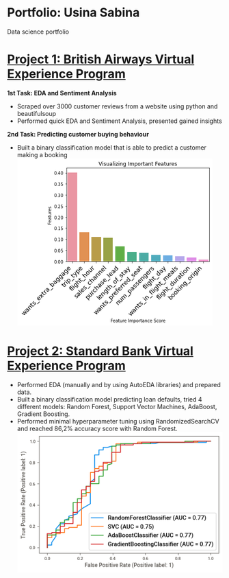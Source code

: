 # Portfolio: Usina Sabina
Data science portfolio

# [Project 1: British Airways Virtual Experience Program](https://github.com/UssinaSabina/British-Airways-Virtual-Experience-Program)
**1st Task: EDA and Sentiment Analysis**
* Scraped over 3000 customer reviews from a website using python and beautifulsoup
* Performed quick EDA and Sentiment Analysis, presented gained insights

**2nd Task: Predicting customer buying behaviour**
* Built a binary classification model that is able to predict a customer making a booking 
![](/images/important_features.png)

# [Project 2: Standard Bank Virtual Experience Program](https://github.com/UssinaSabina/StandardBank_virtual_experience_program)
* Performed EDA (manually and by using AutoEDA libraries) and prepared data.
* Built a binary classification model predicting loan defaults, tried 4 different models: Random Forest, Support Vector Machines, AdaBoost, Gradient Boosting.
* Performed minimal hyperparameter tuning using RandomizedSearchCV and reached 86,2% accuracy score with Random Forest.
![](/images/roc_curves.png)
